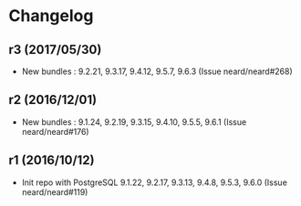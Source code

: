 # Changelog

## r3 (2017/05/30)

* New bundles : 9.2.21, 9.3.17, 9.4.12, 9.5.7, 9.6.3 (Issue neard/neard#268)

## r2 (2016/12/01)

* New bundles : 9.1.24, 9.2.19, 9.3.15, 9.4.10, 9.5.5, 9.6.1 (Issue neard/neard#176)

## r1 (2016/10/12)

* Init repo with PostgreSQL 9.1.22, 9.2.17, 9.3.13, 9.4.8, 9.5.3, 9.6.0 (Issue neard/neard#119)
